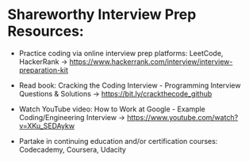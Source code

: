 # Shareworthy Interview Prep Resources:

- Practice coding via online interview prep platforms: LeetCode, HackerRank 
  → https://www.hackerrank.com/interview/interview-preparation-kit

- Read book: Cracking the Coding Interview - Programming Interview Questions & Solutions 
  → https://bit.ly/crackthecode_github 

- Watch YouTube video: How to Work at Google - Example Coding/Engineering Interview 
  → https://www.youtube.com/watch?v=XKu_SEDAykw

- Partake in continuing education and/or certification courses: Codecademy, Coursera, Udacity
